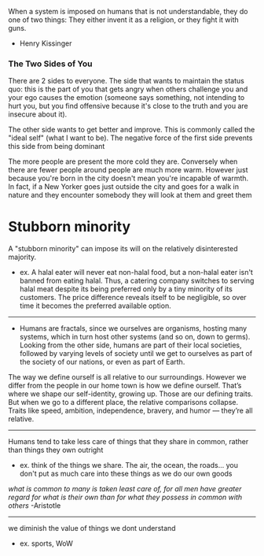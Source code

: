 
When a system is imposed on humans that is not understandable, they do one of two things: They either invent it as a religion, or they fight it with guns.
- Henry Kissinger

### The Two Sides of You
There are 2 sides to everyone. The side that wants to maintain the status quo: this is the part of you that gets angry when others challenge you and your ego causes the emotion (someone says something, not intending to hurt you, but you find offensive because it's close to the truth and you are insecure about it).

The other side wants to get better and improve. This is commonly called the "ideal self" (what I want to be). The negative force of the first side prevents this side from being dominant

The more people are present the more cold they are. Conversely when there are fewer people around people are much more warm.  However just because you're born in the city doesn't mean you're incapable of warmth. In fact, if a New Yorker goes just outside the city and goes for a walk in nature and they encounter somebody they will look at them and greet them

# Stubborn minority
A "stubborn minority" can impose its will on the relatively disinterested majority. 
- ex. A halal eater will never eat non-halal food, but a non-halal eater isn't banned from eating halal. Thus, a catering company switches to serving halal meat despite its being preferred only by a tiny minority of its customers. The price difference reveals itself to be negligible, so over time it becomes the preferred available option.

* * *

- Humans are fractals, since we ourselves are organisms, hosting many systems, which in turn host other systems (and so on, down to germs). Looking from the other side, humans are part of their local societies, followed by varying levels of society until we get to ourselves as part of the society of our nations, or even as part of Earth.

The way we define ourself is all relative to our surroundings. However we differ from the people in our home town is how we define ourself. That’s where we shape our self-identity, growing up. Those are our defining traits. But when we go to a different place, the relative comparisons collapse. Traits like speed, ambition, independence, bravery, and humor — they’re all relative.

* * *

Humans tend to take less care of things that they share in common, rather than things they own outright
- ex. think of the things we share. The air, the ocean, the roads... you don't put as much care into these things as we do our own goods

*what is common to many is taken least care of, for all men have greater regard for what is their own than for what they possess in common with others* -Aristotle

* * *
we diminish the value of things we dont understand
- ex. sports, WoW
